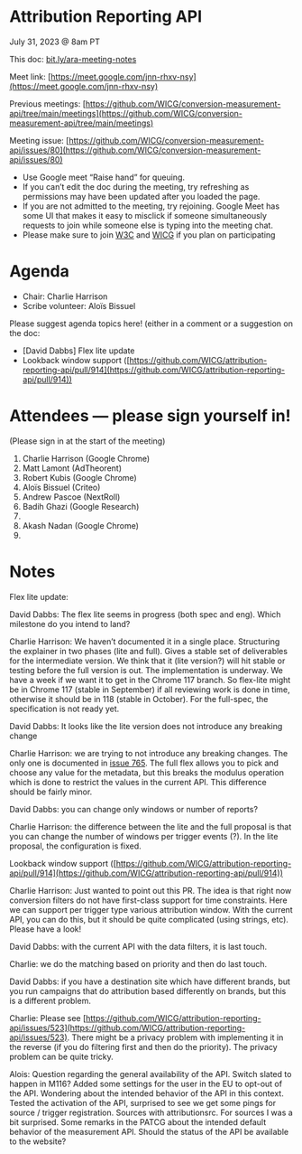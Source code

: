 # Attribution Reporting API

July 31, 2023 @ 8am PT

This doc: [bit.ly/ara-meeting-notes](bit.ly/ara-meeting-notes)

Meet link: [https://meet.google.com/jnn-rhxv-nsy](https://meet.google.com/jnn-rhxv-nsy)

Previous meetings: [https://github.com/WICG/conversion-measurement-api/tree/main/meetings](https://github.com/WICG/conversion-measurement-api/tree/main/meetings)

Meeting issue: [https://github.com/WICG/conversion-measurement-api/issues/80](https://github.com/WICG/conversion-measurement-api/issues/80)



* Use Google meet “Raise hand” for queuing.
* If you can’t edit the doc during the meeting, try refreshing as permissions may have been updated after you loaded the page.
* If you are not admitted to the meeting, try rejoining. Google Meet has some UI that makes it easy to misclick if someone simultaneously requests to join while someone else is typing into the meeting chat.
* Please make sure to join [W3C](https://www.w3.org/) and [WICG](https://www.w3.org/community/wicg/) if you plan on participating


# Agenda



* Chair: Charlie Harrison
* Scribe volunteer: Aloïs Bissuel

Please suggest agenda topics here! (either in a comment or a suggestion on the doc:



* [David Dabbs] Flex lite update
* Lookback window support ([https://github.com/WICG/attribution-reporting-api/pull/914](https://github.com/WICG/attribution-reporting-api/pull/914))


# Attendees — please sign yourself in! 

(Please sign in at the start of the meeting)



1. Charlie Harrison (Google Chrome)
2. Matt Lamont (AdTheorent)
3. Robert Kubis (Google Chrome)
4. Aloïs Bissuel (Criteo)
5. Andrew Pascoe (NextRoll)
6. Badih Ghazi (Google Research)
7. 
8. Akash Nadan (Google Chrome)
9. 


# Notes

Flex lite update:

David Dabbs: The flex lite seems in progress (both spec and eng). Which milestone do you intend to land? 

Charlie Harrison: We haven’t documented it in a single place. Structuring the explainer in two phases (lite and full). Gives a stable set of deliverables for the intermediate version. We think that it (lite version?) will hit stable or testing before the full version is out. The implementation is underway. We have a week if we want it to get in the Chrome 117 branch. So flex-lite might be in Chrome 117 (stable in September) if all reviewing work is done in time, otherwise it should be in 118 (stable in October). For the full-spec, the specification is not ready yet.

David Dabbs: It looks like the lite version does not introduce any breaking change

Charlie Harrison: we are trying to not introduce any breaking changes. The only one is documented in [issue 765](https://github.com/WICG/attribution-reporting-api/issues/765). The full flex allows you to pick and choose any value for the metadata, but this breaks the modulus operation which is done to restrict the values in the current API. This difference should be fairly minor.

David Dabbs: you can change only windows or number of reports?

Charlie Harrison: the difference between the lite and the full proposal is that you can change the number of windows per trigger events (?). In the lite proposal, the configuration is fixed.

Lookback window support ([https://github.com/WICG/attribution-reporting-api/pull/914](https://github.com/WICG/attribution-reporting-api/pull/914))

Charlie Harrison: Just wanted to point out this PR. The idea is that right now conversion filters do not have first-class support for time constraints. Here we can support per trigger type various attribution window. With the current API, you can do this, but it should be quite complicated (using strings, etc). Please have a look!

David Dabbs: with the current API with the data filters, it is last touch. 

Charlie: we do the matching based on priority and then do last touch.

David Dabbs: if you have a destination site which have different brands, but you run campaigns that do attribution based differently on brands, but this is a different problem.

Charlie: Please see [https://github.com/WICG/attribution-reporting-api/issues/523](https://github.com/WICG/attribution-reporting-api/issues/523). There might be a privacy problem with implementing it in the reverse (if you do filtering first and then do the priority). The privacy problem can be quite tricky.

Alois: Question regarding the general availability of the API. Switch slated to happen in M116? Added some settings for the user in the EU to opt-out of the API. Wondering about the intended behavior of the API in this context. Tested the activation of the API, surprised to see we get some pings for source / trigger registration. Sources with attributionsrc. For sources I was a bit surprised. Some remarks in the PATCG about the intended default behavior of the measurement API. Should the status of the API be available to the website?
